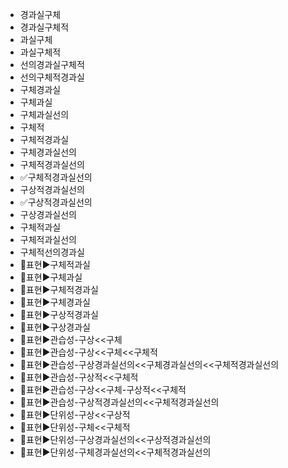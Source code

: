 - 경과실구체
- 경과실구체적
- 과실구체
- 과실구체적
- 선의경과실구체적
- 선의구체적경과실
- 구체경과실
- 구체과실
- 구체과실선의
- 구체적
- 구체적경과실
- 구체경과실선의
- 구체적경과실선의
- ✅구체적경과실선의
- 구상적경과실선의
- ✅구상적경과실선의
- 구상경과실선의
- 구체적과실
- 구체적과실선의
- 구체적선의경과실
- 📌표현▶️구체적과실
- 📌표현▶️구체과실
- 📌표현▶️구체적경과실
- 📌표현▶️구체경과실
- 📌표현▶️구상적경과실
- 📌표현▶️구상경과실
- 📌표현▶️관습성-구상<<구체
- 📌표현▶️관습성-구상<<구체<<구체적
- 📌표현▶️관습성-구상경과실선의<<구체경과실선의<<구체적경과실선의
- 📌표현▶️관습성-구상적<<구체적
- 📌표현▶️관습성-구상<<구체-구상적<<구체적
- 📌표현▶️관습성-구상적경과실선의<<구체적경과실선의
- 📌표현▶️단위성-구상<<구상적
- 📌표현▶️단위성-구체<<구체적
- 📌표현▶️단위성-구상경과실선의<<구상적경과실선의
- 📌표현▶️단위성-구체경과실선의<<구체적경과실선의